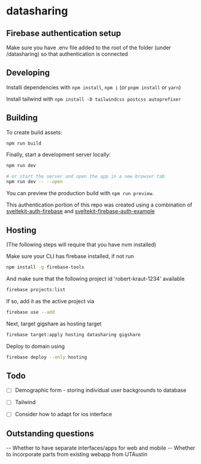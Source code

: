 # datasharing

## Firebase authentication setup
Make sure you have .env file added to the root of the folder (under /datasharing) so that authentication is connected

## Developing

Installi dependencies with `npm install`, `npm i` (or `pnpm install` or `yarn`)

Install tailwind with `npm install -D tailwindcss postcss autoprefixer`


## Building

To create build assets:

```
npm run build
```

Finally, start a development server locally:

```bash
npm run dev

# or start the server and open the app in a new browser tab
npm run dev -- --open
```



You can preview the production build with `npm run preview`.

This authentication portion of this repo was created using a combination of [sveltekit-auth-firebase](https://github.com/JustinyAhin/okupter-repos/tree/5e9403e30a49ce5e314f311cffb057d922d2c737/apps/sveltekit-auth-firebase) and [sveltekit-firebase-auth-example](https://github.com/eraygundogmus/sveltekit-firebase-auth-example)


## Hosting
(The following steps will require that you have nvm installed)

Make sure your CLI has firebase installed, if not run 

```bash
npm install -g firebase-tools
```


And make sure that the following project id 'robert-kraut-1234' available

```bash
firebase projects:list
``` 


If so, add it as the active project via

```bash
firebase use --add
```

Next, target gigshare as hosting target

```bash
firebase target:apply hosting datasharing gigshare
```


Deploy to domain using
```bash
firebase deploy --only hosting
```


## Todo 

- [ ] Demographic form - storing individual user backgrounds to database

- [ ] Tailwind 

- [ ] Consider how to adapt for ios interface


## Outstanding questions 
-- Whether to have separate interfaces/apps for web and mobile
-- Whether to incorporate parts from existing webapp from UTAustin
